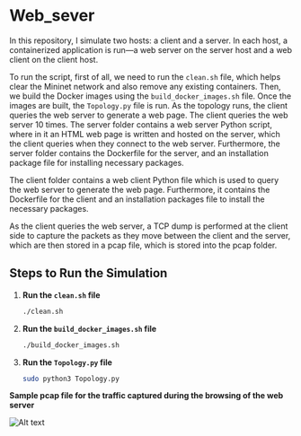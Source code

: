# Web_sever

In this repository, I simulate two hosts: a client and a server. In each host, a containerized application is run—a web server on the server host and a web client on the client host. 

To run the script, first of all, we need to run the `clean.sh` file, which helps clear the Mininet network and also remove any existing containers. Then, we build the Docker images using the `build_docker_images.sh` file. Once the images are built, the `Topology.py` file is run. As the topology runs, the client queries the web server to generate a web page. The client queries the web server 10 times.
The server folder contains a web server Python script, where in it an HTML web page is written and hosted on the server, which the client queries when they connect to the web server. Furthermore, the server folder contains the Dockerfile for the server, and an installation package file for installing necessary packages.

The client folder contains a web client Python file which is used to query the web server to generate the web page. Furthermore, it contains the Dockerfile for the client and an installation packages file to install the necessary packages.

As the client queries the web server, a TCP dump is performed at the client side to capture the packets as they move between the client and the server, which are then stored in a pcap file, which is stored into the pcap folder.

## Steps to Run the Simulation

1. **Run the `clean.sh` file**
   ```bash
   ./clean.sh

2. **Run the `build_docker_images.sh` file**
   ```bash
   ./build_docker_images.sh

3. **Run the `Topology.py` file**
   ```bash
   sudo python3 Topology.py

**Sample pcap file for the traffic captured during the browsing of the web server**

![Alt text](https://github.com/johnsengendo/Web_sever/blob/main/Screenshot%202024-07-01%20003211.png)


